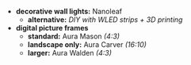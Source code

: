 - **decorative wall lights:** Nanoleaf
	- **alternative:** *DIY with WLED strips + 3D printing*
- **digital picture frames**
	- **standard:** Aura Mason *(4:3)*
	- **landscape only:** Aura Carver *(16:10)*
	- **larger:** Aura Walden *(4:3)*